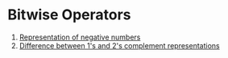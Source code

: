 # Bitwise Operators
1. [Representation of negative numbers](https://www.geeksforgeeks.org/representation-of-negative-binary-numbers/)
2. [Difference between 1's and 2's complement representations](https://www.geeksforgeeks.org/difference-between-1s-complement-representation-and-2s-complement-representation-technique/)
